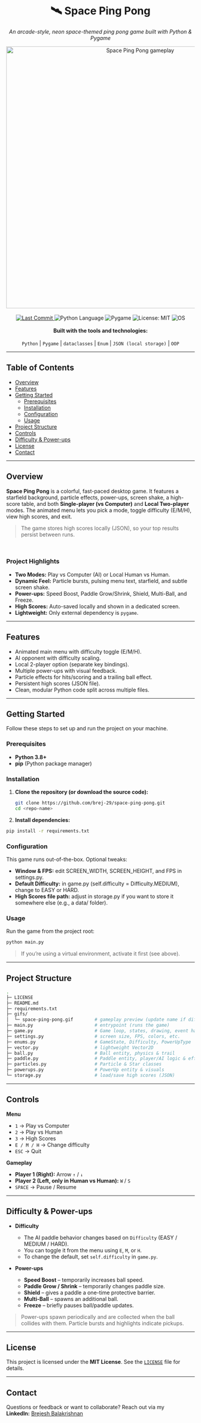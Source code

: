 <div align="center">
  <h1>🛰️ Space Ping Pong</h1>
  <p><i>An arcade-style, neon space-themed ping pong game built with Python & Pygame</i></p>

  <!-- Gameplay preview (ensure the filename below matches your gifs folder) -->
  <img src="gifs/SpacePingPongDemo.gif" alt="Space Ping Pong gameplay" width="700">
</div>

<br>

<div align="center">
  <!-- Update the repo path in the href and badge if your repo name differs -->
  <a href="https://github.com/brej-29/space-ping-pong">
    <img alt="Last Commit" src="https://img.shields.io/github/last-commit/brej-29/space-ping-pong">
  </a>
  <img alt="Python Language" src="https://img.shields.io/badge/Language-Python-blue">
  <img alt="Pygame" src="https://img.shields.io/badge/Library-Pygame-brightgreen">
  <img alt="License: MIT" src="https://img.shields.io/badge/License-MIT-yellow">
  <img alt="OS" src="https://img.shields.io/badge/OS-Windows%20%7C%20macOS%20%7C%20Linux-lightgrey">
</div>

<div align="center">
  <br>
  <b>Built with the tools and technologies:</b>
  <br><br>
  <code>Python</code> | <code>Pygame</code> | <code>dataclasses</code> | <code>Enum</code> | <code>JSON (local storage)</code> | <code>OOP</code>
</div>

---

## **Table of Contents**
* [Overview](#overview)
* [Features](#features)
* [Getting Started](#getting-started)
  * [Prerequisites](#prerequisites)
  * [Installation](#installation)
  * [Configuration](#configuration)
  * [Usage](#usage)
* [Project Structure](#project-structure)
* [Controls](#controls)
* [Difficulty & Power-ups](#difficulty--power-ups)
* [License](#license)
* [Contact](#contact)

---

## **Overview**

**Space Ping Pong** is a colorful, fast-paced desktop game. It features a starfield background, particle effects, power-ups, screen shake, a high-score table, and both **Single-player (vs Computer)** and **Local Two-player** modes. The animated menu lets you pick a mode, toggle difficulty (E/M/H), view high scores, and exit.

> The game stores high scores locally (JSON), so your top results persist between runs.

<br>

### **Project Highlights**
- **Two Modes:** Play vs Computer (AI) or Local Human vs Human.
- **Dynamic Feel:** Particle bursts, pulsing menu text, starfield, and subtle screen shake.
- **Power-ups:** Speed Boost, Paddle Grow/Shrink, Shield, Multi-Ball, and Freeze.
- **High Scores:** Auto-saved locally and shown in a dedicated screen.
- **Lightweight:** Only external dependency is `pygame`.

---

## **Features**
- Animated main menu with difficulty toggle (E/M/H).
- AI opponent with difficulty scaling.
- Local 2-player option (separate key bindings).
- Multiple power-ups with visual feedback.
- Particle effects for hits/scoring and a trailing ball effect.
- Persistent high scores (JSON file).
- Clean, modular Python code split across multiple files.

---

## **Getting Started**

Follow these steps to set up and run the project on your machine.

### **Prerequisites**
- **Python 3.8+**
- **pip** (Python package manager)

### **Installation**
1. **Clone the repository (or download the source code):**  
   ``` sh
   git clone https://github.com/brej-29/space-ping-pong.git
   cd <repo-name>
     ```

2. **Install dependencies:**
  ``` sh
  pip install -r requirements.txt
  ```

### Configuration
 This game runs out-of-the-box. Optional tweaks:
- **Window & FPS:** edit SCREEN_WIDTH, SCREEN_HEIGHT, and FPS in settings.py.
- **Default Difficulty:** in game.py (self.difficulty = Difficulty.MEDIUM), change to EASY or HARD.
- **High Scores file path:** adjust in storage.py if you want to store it somewhere else (e.g., a data/ folder).

### Usage
Run the game from the project root:
``` sh
python main.py
```
> If you’re using a virtual environment, activate it first (see above).

---

## Project Structure

``` bash
.
├─ LICENSE
├─ README.md
├─ requirements.txt
├─ gifs/
│  └─ space-ping-pong.gif        # gameplay preview (update name if different)
├─ main.py                       # entrypoint (runs the game)
├─ game.py                       # Game loop, states, drawing, event handling
├─ settings.py                   # screen size, FPS, colors, etc.
├─ enums.py                      # GameState, Difficulty, PowerUpType
├─ vector.py                     # lightweight Vector2D
├─ ball.py                       # Ball entity, physics & trail
├─ paddle.py                     # Paddle entity, player/AI logic & effects
├─ particles.py                  # Particle & Star classes
├─ powerups.py                   # PowerUp entity & visuals
└─ storage.py                    # load/save high scores (JSON)

```

---

## **Controls**

**Menu**
- `1` → Play vs Computer  
- `2` → Play vs Human  
- `3` → High Scores  
- `E / M / H` → Change difficulty  
- `ESC` → Quit

**Gameplay**
- **Player 1 (Right):** Arrow `↑` / `↓`  
- **Player 2 (Left, only in Human vs Human):** `W` / `S`  
- `SPACE` → Pause / Resume

---

## **Difficulty & Power-ups**

- **Difficulty**
  - The AI paddle behavior changes based on `Difficulty` (EASY / MEDIUM / HARD).  
  - You can toggle it from the menu using `E`, `M`, or `H`.  
  - To change the default, set `self.difficulty` in `game.py`.

- **Power-ups**
  - **Speed Boost** – temporarily increases ball speed.  
  - **Paddle Grow / Shrink** – temporarily changes paddle size.  
  - **Shield** – gives a paddle a one-time protective barrier.  
  - **Multi-Ball** – spawns an additional ball.  
  - **Freeze** – briefly pauses ball/paddle updates.
  
> Power-ups spawn periodically and are collected when the ball collides with them. Particle bursts and highlights indicate pickups.

---

## **License**
This project is licensed under the **MIT License**. See the [`LICENSE`](LICENSE) file for details.

---

## **Contact**
Questions or feedback or want to collaborate? Reach out via my  
**LinkedIn:** [Brejesh Balakrishnan](https://www.linkedin.com/in/brejesh-balakrishnan-7855051b9/)
